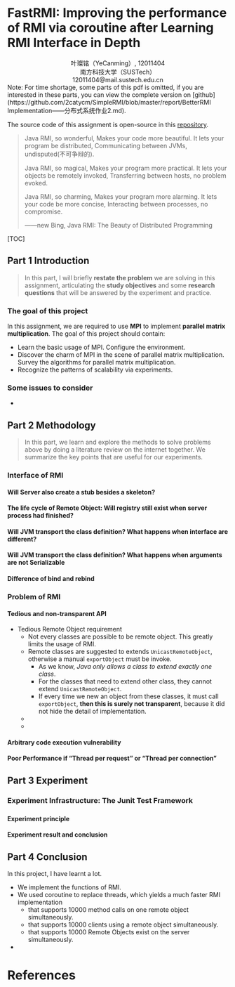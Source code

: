 # FastRMI:  Improving the performance of RMI via coroutine after Learning RMI Interface in Depth



<div align="center">
    叶璨铭（YeCanming）, 12011404 <br>
    南方科技大学（SUSTech） <br>
    12011404@mail.sustech.edu.cn <br>
</div>
Note: For time shortage, some parts of this pdf is omitted, if you are interested in these parts, you can view the complete version on [github](https://github.com/2catycm/SimpleRMI/blob/master/report/BetterRMI Implementation——分布式系统作业2.md). 

The source code of this assignment is open-source in this [repository](https://github.com/2catycm/SimpleRMI).

<!-- SUSTech CS Course of Distributed System, Assignment 2 Report, March 2023 -->

> Java RMI, so wonderful, Makes your code more beautiful. It lets your program be distributed, Communicating between JVMs, undisputed(不可争辩的).
>
> Java RMI, so magical, Makes your program more practical. It lets your objects be remotely invoked, Transferring between hosts, no problem evoked.
>
> Java RMI, so charming, Makes your program more alarming. It lets your code be more concise, Interacting between processes, no compromise.
>
> ——new Bing, Java RMI: The Beauty of Distributed Programming

[TOC]

## Part 1 Introduction

> In this part, I will briefly **restate the problem** we are solving in this assignment, articulating the **study objectives** and some **research questions** that will be answered by the experiment and practice.  

### The goal of this project

In this assignment, we are required to use **MPI** to implement **parallel matrix multiplication**. The goal of this project should contain:

- Learn the basic usage of MPI. Configure the environment. 
- Discover the charm of MPI in the scene of parallel matrix multiplication. Survey the algorithms for parallel matrix multiplication. 
- Recognize the patterns of scalability via experiments. 

### Some issues to consider

- 

## Part 2 Methodology

> In this part, we learn and explore the methods to solve problems above by doing a literature review on the internet together. We summarize the key points that are useful for our experiments. 

### Interface of RMI

#### Will Server also create a stub besides a skeleton?



#### The life cycle of Remote Object: Will registry still exist when server process had finished?



#### Will JVM transport the class definition? What happens when interface are different?



#### Will JVM transport the class definition? What happens when arguments are not Serializable



#### Difference of bind and rebind



### Problem of RMI

#### Tedious and non-transparent API

- Tedious Remote Object requirement
  - Not every classes are possible to be remote object. This greatly limits the usage of RMI. 
  - Remote classes are suggested to extends `UnicastRemoteObject`, otherwise a manual `exportObject` must be invoke.
    - As we know, *Java only allows a class to extend exactly one class*. 
    - For the classes that need to extend other class, they cannot extend `UnicastRemoteObject`. 
    - If every time we new an object from these classes, it must call `exportObject`, **then this is surely not transparent**, because it did not hide the detail of implementation. 
  -  
  - 

#### Arbitrary code execution vulnerability

#### Poor Performance if “Thread per request” or “Thread per connection”







## Part 3 Experiment 

### Experiment Infrastructure: The Junit Test Framework

### 

#### Experiment principle



#### Experiment result and conclusion





## Part 4 Conclusion

In this project, I have learnt a lot. 

- We implement the functions of RMI.
- We used coroutine to replace threads, which yields a much faster RMI implementation 
  - that supports 10000 method calls on one remote object simultaneously.
  - that supports 10000 clients using a remote object simultaneously.
  - that supports 10000 Remote Objects exist on the server simultaneously.
- 

# References

[^1]: 
